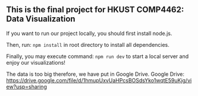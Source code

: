 This is the final project for HKUST COMP4462: Data Visualization
---
If you want to run our project locally, you should first install node.js.

Then, run:
```npm install```
in root directory to install all dependencies.

Finally, you may execute command:
```npm run dev```
to start a local server and enjoy our visualizations!

The data is too big therefore, we have put in Google Drive. Google Drive: https://drive.google.com/file/d/1hmupUxvUaHPcsBOSdsYko1wqtE59uKjg/view?usp=sharing

